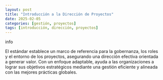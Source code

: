 ```yaml
---
layout: post
title: "Introducción a la Dirección de Proyectos"
date: 2025-02-05
categories: [gestión, proyectos]
tags: [introducción, dirección, proyectos]
---
```


  <section>
    <div class="info-box">
        <span class="material-icons info-icon">info</span>
        <div class="info-content">
         <p>El estándar establece un marco de referencia para la gobernanza, los roles y el entorno de los proyectos, asegurando una dirección efectiva orientada a generar valor. Con un enfoque adaptable, ayuda a las organizaciones a lograr sus objetivos estratégicos mediante una gestión eficiente y alineada con las mejores prácticas globales.</p> 
    </div>
</section>


